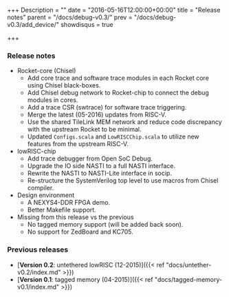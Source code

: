 +++
Description = ""
date = "2016-05-16T12:00:00+00:00"
title = "Release notes"
parent = "/docs/debug-v0.3/"
prev = "/docs/debug-v0.3/add_device/"
showdisqus = true

+++

### Release notes

 * Rocket-core (Chisel)
   * Add core trace and software trace modules in each Rocket core using Chisel black-boxes.
   * Add Chisel debug network to Rocket-chip to connect the debug modules in cores.
   * Add a trace CSR (swtrace) for software trace triggering.
   * Merge the latest (05-2016) updates from RISC-V.
   * Use the shared TileLink MEM network and reduce code discrepancy with the upstream Rocket to be minimal.
   * Updated `Configs.scala` and `LowRISCChip.scala` to utilize new features from the upstream RISC-V.
 * lowRISC-chip
   * Add trace debugger from Open SoC Debug.
   * Upgrade the IO side NASTI to a full NASTI interface.
   * Rewrite the NASTI to NASTI-Lite interface in socip.
   * Re-structure the SystemVerilog top level to use macros from Chisel compiler.
 * Design environment
   * A NEXYS4-DDR FPGA demo.
   * Better Makefile support.
 * Missing from this release vs the previous
   * No tagged memory support (will be added back soon).
   * No support for ZedBoard and KC705.

### Previous releases

 * [**Version 0.2**: untethered lowRISC (12-2015)]({{< ref "docs/untether-v0.2/index.md" >}})
 * [**Version 0.1**: tagged memory (04-2015)]({{< ref "docs/tagged-memory-v0.1/index.md" >}})
